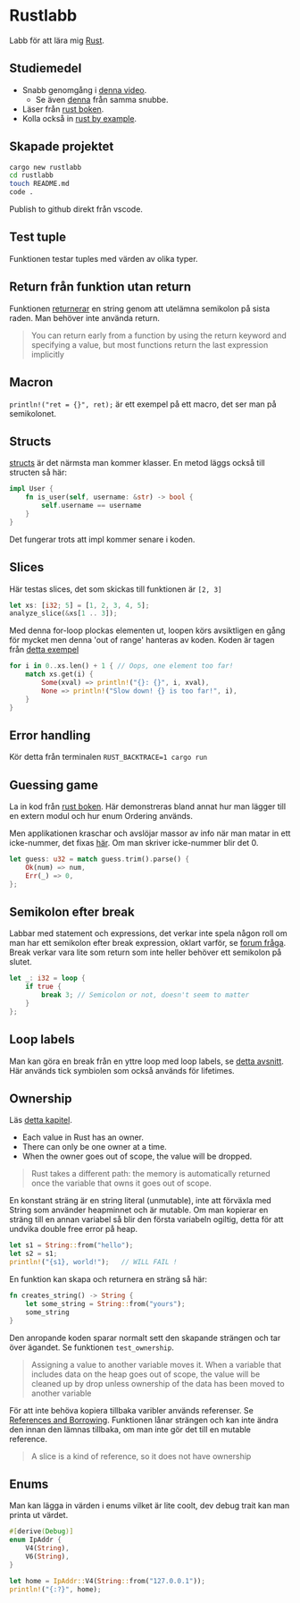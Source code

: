 # Rustlabb

Labb för att lära mig [Rust](https://www.rust-lang.org/).

## Studiemedel

- Snabb genomgång i [denna video](https://www.youtube.com/watch?v=br3GIIQeefY).
    - Se även [denna](https://www.youtube.com/watch?v=Z3xPIYHKSoI) från samma snubbe.
- Läser från [rust boken](https://doc.rust-lang.org/book/title-page.html). 
- Kolla också in [rust by example](https://doc.rust-lang.org/rust-by-example/index.html).

## Skapade projektet

```bash
cargo new rustlabb
cd rustlabb
touch README.md
code .
```

Publish to github direkt från vscode.

## Test tuple

Funktionen testar tuples med värden av olika typer. 

## Return från funktion utan return

Funktionen [returnerar](https://doc.rust-lang.org/book/ch03-03-how-functions-work.html#functions-with-return-values) en string genom att utelämna semikolon på sista raden.
Man behöver inte använda return.

> You can return early from a function by using the return keyword and specifying a value, but most functions return the last expression implicitly

## Macron

`println!("ret = {}", ret);` är ett exempel på ett macro, det ser man på semikolonet.

## Structs

[structs](https://doc.rust-lang.org/book/ch05-01-defining-structs.html?highlight=struct#defining-and-instantiating-structs) är det närmsta man kommer klasser. En metod läggs också till structen så här:

```rust
impl User {
    fn is_user(self, username: &str) -> bool {
        self.username == username
    }
}
```

Det fungerar trots att impl kommer senare i koden.

## Slices

Här testas slices, det som skickas till funktionen är `[2, 3]`

```rust
let xs: [i32; 5] = [1, 2, 3, 4, 5];
analyze_slice(&xs[1 .. 3]);
```

Med denna for-loop plockas elementen ut, loopen körs avsiktligen en gång för mycket men denna 'out of range' hanteras av koden.
Koden är tagen från [detta exempel](https://doc.rust-lang.org/rust-by-example/primitives/array.html)

```rust
for i in 0..xs.len() + 1 { // Oops, one element too far!
    match xs.get(i) {
        Some(xval) => println!("{}: {}", i, xval),
        None => println!("Slow down! {} is too far!", i),
    }
}
```

## Error handling

Kör detta från terminalen
`RUST_BACKTRACE=1 cargo run`

## Guessing game

La in kod från [rust boken](https://doc.rust-lang.org/book/ch02-00-guessing-game-tutorial.html). Här demonstreras bland annat hur man lägger till en extern modul och hur enum Ordering används.

Men applikationen kraschar och avslöjar massor av info när man matar in ett icke-nummer, det fixas [här](https://doc.rust-lang.org/book/ch02-00-guessing-game-tutorial.html#handling-invalid-input). Om man skriver icke-nummer blir det 0.

```rust
let guess: u32 = match guess.trim().parse() {
    Ok(num) => num,
    Err(_) => 0,
};
```

## Semikolon efter break

Labbar med statement och expressions, det verkar inte spela någon roll om man har ett semikolon efter break expression, oklart varför, se [forum fråga](https://stackoverflow.com/questions/65024479/why-does-break-not-need-a-semicolon-when-ending-a-loop). Break verkar vara lite som return som inte heller behöver ett semikolon på slutet.

```rust
let _: i32 = loop {
    if true {
        break 3; // Semicolon or not, doesn't seem to matter
    }
};
```

## Loop labels

Man kan göra en break från en yttre loop med loop labels, se [detta avsnitt](https://doc.rust-lang.org/book/ch03-05-control-flow.html#loop-labels-to-disambiguate-between-multiple-loops). Här används tick symbiolen som också används för lifetimes.

## Ownership

Läs [detta kapitel](https://doc.rust-lang.org/book/ch04-01-what-is-ownership.html).

- Each value in Rust has an owner.
- There can only be one owner at a time.
- When the owner goes out of scope, the value will be dropped.

> Rust takes a different path: the memory is automatically returned once the variable that owns it goes out of scope.

En konstant sträng är en string literal (unmutable), inte att förväxla med String som använder heapminnet och är mutable. Om man kopierar en sträng till en annan variabel så blir den första variabeln ogiltig, detta för att undvika double free error på heap.

```rust
let s1 = String::from("hello");
let s2 = s1;
println!("{s1}, world!");   // WILL FAIL !
```

En funktion kan skapa och returnera en sträng så här:

```rust
fn creates_string() -> String {
    let some_string = String::from("yours");
    some_string
}
```

Den anropande koden sparar normalt sett den skapande strängen och tar över ägandet. Se funktionen `test_ownership`.

> Assigning a value to another variable moves it. When a variable that includes data on the heap goes out of scope, the value will be cleaned up by drop unless ownership of the data has been moved to another variable

För att inte behöva kopiera tillbaka varibler används referenser. Se [References and Borrowing](https://doc.rust-lang.org/book/ch04-02-references-and-borrowing.html). Funktionen lånar strängen och kan inte ändra den innan den lämnas tillbaka, om man inte gör det till en mutable reference.

> A slice is a kind of reference, so it does not have ownership

## Enums

Man kan lägga in värden i enums vilket är lite coolt, dev debug trait kan man printa ut värdet.

```rust
#[derive(Debug)]
enum IpAddr {
    V4(String),
    V6(String),
}

let home = IpAddr::V4(String::from("127.0.0.1"));
println!("{:?}", home);
```
